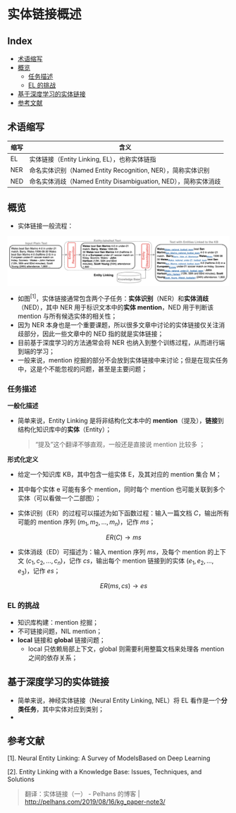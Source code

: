 实体链接概述
===

Index
---
<!-- TOC -->

- [术语缩写](#术语缩写)
- [概览](#概览)
    - [任务描述](#任务描述)
    - [EL 的挑战](#el-的挑战)
- [基于深度学习的实体链接](#基于深度学习的实体链接)
- [参考文献](#参考文献)

<!-- /TOC -->

## 术语缩写

缩写 | 含义 
-----|-----
EL | 实体链接（Entity Linking, EL），也称实体链指
NER | 命名实体识别（Named Entity Recognition, NER），简称实体识别
NED | 命名实体消歧（Named Entity Disambiguation, NED），简称实体消歧
 

## 概览
- 实体链接一般流程：

<div align="center"><img src="./_assets/实体链接任务描述.png" height="" /></div>

- 如图$^{[1]}$，实体链接通常包含两个子任务：**实体识别**（NER）和**实体消歧**（NED），其中 NER 用于标识文本中的**实体 mention**，NED 用于判断该 mention 与所有候选实体的相关性；
- 因为 NER 本身也是一个重要课题，所以很多文章中讨论的实体链接仅关注消歧部分，因此一些文章中的 NED 指的就是实体链接；
- 目前基于深度学习的方法通常会将 NER 也纳入到整个训练过程，从而进行端到端的学习；
- 一般来说，mention 挖掘的部分不会放到实体链接中来讨论；但是在现实任务中，这是个不能忽视的问题，甚至是主要问题；

### 任务描述

**一般化描述**
- 简单来说，Entity Linking 是将非结构化文本中的 **mention**（提及），**链接**到结构化知识库中的**实体**（Entity）；
    > “提及”这个翻译不够直观，一般还是直接说 mention 比较多 ；

**形式化定义**
- 给定一个知识库 KB，其中包含一组实体 E，及其对应的 mention 集合 M；
- 其中每个实体 e 可能有多个 mention，同时每个 mention 也可能关联到多个实体（可以看做一个二部图）；
- 实体识别（ER）的过程可以描述为如下函数过程：输入一篇文档 $C$，输出所有可能的 mention 序列 $(m_1,m_2,...,m_n)$，记作 $ms$；

    $$ER(C) \rightarrow ms$$

- 实体消歧（ED）可描述为：输入 mention 序列 $ms$，及每个 mention 的上下文 $(c_1,c_2,...,c_n)$，记作 $cs$，输出每个 mention 链接到的实体 $(e_1,e_2,...,e_3)$，记作 $es$；

    $$ER(ms, cs) \rightarrow es$$


### EL 的挑战
- 知识库构建：mention 挖掘；
- 不可链接问题，NIL mention；
- **local** 链接和 **global** 链接问题；
    - local 只依赖局部上下文，global 则需要利用整篇文档来处理各 mention 之间的依存关系；


## 基于深度学习的实体链接
- 简单来说，神经实体链接（Neural Entity Linking, NEL）将 EL 看作是一个**分类任务**，其中实体对应到类别；
- 



## 参考文献
$[1]$. Neural Entity Linking: A Survey of ModelsBased on Deep Learning <br/>

$[2]$. Entity Linking with a Knowledge Base: Issues, Techniques, and Solutions <br/>
> 翻译：实体链接（一） - Pelhans 的博客 | http://pelhans.com/2019/08/16/kg_paper-note3/

